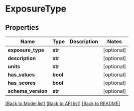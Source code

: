 # ExposureType

## Properties
Name | Type | Description | Notes
------------ | ------------- | ------------- | -------------
**exposure_type** | **str** |  | [optional] 
**description** | **str** |  | [optional] 
**units** | **str** |  | [optional] 
**has_values** | **bool** |  | [optional] 
**has_scores** | **bool** |  | [optional] 
**schema_version** | **str** |  | [optional] 

[[Back to Model list]](../README.md#documentation-for-models) [[Back to API list]](../README.md#documentation-for-api-endpoints) [[Back to README]](../README.md)


